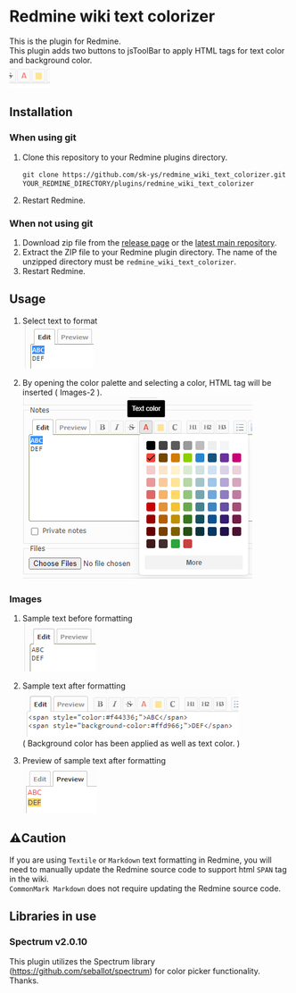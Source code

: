 # Redmine wiki text colorizer

This is the plugin for Redmine.  
This plugin adds two buttons to jsToolBar  to apply HTML tags for text color and
background color.  
![Alt text](doc/images/buttons.png)

## Installation
### When using git
1. Clone this repository to your Redmine plugins directory.
    ```
    git clone https://github.com/sk-ys/redmine_wiki_text_colorizer.git YOUR_REDMINE_DIRECTORY/plugins/redmine_wiki_text_colorizer
    ```
2. Restart Redmine.

### When not using git
1. Download zip file from the [release page](https://github.com/sk-ys/redmine_wiki_text_colorizer/releases) or the [latest main repository](https://github.com/sk-ys/redmine_wiki_text_colorizer/archive/refs/heads/main.zip). 
2. Extract the ZIP file to your Redmine plugin directory. The name of the unzipped directory must be `redmine_wiki_text_colorizer`.
3. Restart Redmine.


## Usage
1. Select text to format  
![](doc/images/selected_text.png)

2. By opening the color palette and selecting a color, HTML tag will be
inserted ( Images-2 ).  
![](doc/images/text_color_palette_open.png)

### Images
1. Sample text before formatting  
![](doc/images/sample_text_before_formatting.png)

2. Sample text after formatting  
![](doc/images/sample_text_after_formatting.png)  
 ( Background color has been applied as well as text color. )

3. Preview of sample text after formatting  
![](doc/images/sample_text_preview.png)


## ⚠️Caution
If you are using `Textile` or `Markdown` text formatting in Redmine, you will
need to manually update the Redmine source code to support html `SPAN` tag in 
the wiki.  
`CommonMark Markdown` does not require updating the Redmine source code.

## Libraries in use
### Spectrum v2.0.10
This plugin utilizes the Spectrum library (https://github.com/seballot/spectrum)
for color picker functionality. Thanks.
